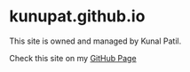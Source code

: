 # kunupat.github.io
This site is owned and managed by Kunal Patil.

Check this site on my [GitHub Page](https://kunupat.github.io) 
